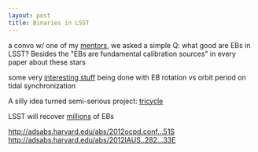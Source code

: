 ```yaml
---
layout: post
title: Binaries in LSST
---
```


a convo w/ one of my [mentors](http://www.hws.edu/academics/physics/facultyProfile.aspx?facultyID=161), we asked a simple Q: what good are EBs in LSST? Besides the "EBs are fundamental calibration sources" in every paper about these stars

some very [interesting stuff](https://github.com/jlurie/decatur) being done with EB rotation vs orbit period on tidal synchronization

A silly idea turned semi-serious project: [tricycle](https://github.com/StellarArmy/tricycle)

LSST will recover [millions](http://adsabs.harvard.edu/abs/2011AJ....142...52P) of EBs


http://adsabs.harvard.edu/abs/2012ocpd.conf...51S
http://adsabs.harvard.edu/abs/2012IAUS..282...33E

